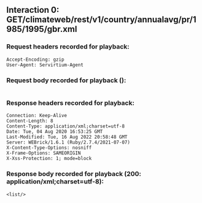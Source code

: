 ## Interaction 0: GET/climateweb/rest/v1/country/annualavg/pr/1985/1995/gbr.xml

### Request headers recorded for playback:

```
Accept-Encoding: gzip
User-Agent: Servirtium-Agent

```

### Request body recorded for playback ():

```

```


### Response headers recorded for playback:

```
Connection: Keep-Alive
Content-Length: 8
Content-Type: application/xml;charset=utf-8
Date: Tue, 04 Aug 2020 16:53:25 GMT
Last-Modified: Tue, 16 Aug 2022 20:58:48 GMT
Server: WEBrick/1.6.1 (Ruby/2.7.4/2021-07-07)
X-Content-Type-Options: nosniff
X-Frame-Options: SAMEORIGIN
X-Xss-Protection: 1; mode=block

```

### Response body recorded for playback (200: application/xml;charset=utf-8):

```
<list/>

```

